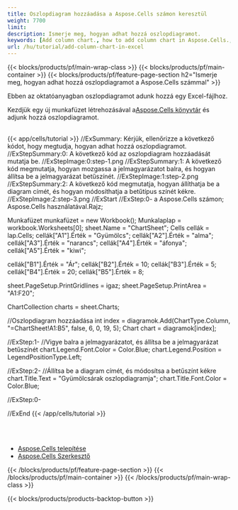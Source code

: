 ```yaml
---
title: Oszlopdiagram hozzáadása a Aspose.Cells számon keresztül
weight: 7700
limit:
description: Ismerje meg, hogyan adhat hozzá oszlopdiagramot.
keywords: [Add column chart., how to add column chart in Aspose.Cells., how to add column chart using Aspose.Cells]
url: /hu/tutorial/add-column-chart-in-excel
---
```

{{< blocks/products/pf/main-wrap-class >}}
{{< blocks/products/pf/main-container >}}
{{< blocks/products/pf/feature-page-section h2="Ismerje meg, hogyan adhat hozzá oszlopdiagramot a Aspose.Cells számmal" >}}

<p>
Ebben az oktatóanyagban oszlopdiagramot adunk hozzá egy Excel-fájlhoz.
</p>

<p>
 Kezdjük egy új munkafüzet létrehozásával a<a href="https://www.nuget.org/packages/Aspose.Cells">Aspose.Cells könyvtár</a> és adjunk hozzá oszlopdiagramot.
</p>

<br />
{{< app/cells/tutorial >}}
//ExSummary: Kérjük, ellenőrizze a következő kódot, hogy megtudja, hogyan adhat hozzá oszlopdiagramot.
//ExStepSummary:0: A következő kód az oszlopdiagram hozzáadását mutatja be.
//ExStepImage:0:step-1.png
//ExStepSummary:1: A következő kód megmutatja, hogyan mozgassa a jelmagyarázatot balra, és hogyan állítsa be a jelmagyarázat betűszínét.
//ExStepImage:1:step-2.png
//ExStepSummary:2: A következő kód megmutatja, hogyan állíthatja be a diagram címét, és hogyan módosíthatja a betűtípus színét kékre.
//ExStepImage:2:step-3.png
//ExStart
//ExStep:0-
a Aspose.Cells számon;
Aspose.Cells használatával.Rajz;

Munkafüzet munkafüzet = new Workbook();
Munkalaplap = workbook.Worksheets[0];
sheet.Name = "ChartSheet";
Cells cellák = lap.Cells;
cellák["A1"].Érték = "Gyümölcs";
cellák["A2"].Érték = "alma";
cellák["A3"].Érték = "narancs";
cellák["A4"].Érték = "áfonya";
cellák["A5"].Érték = "kiwi";

cellák["B1"].Érték = "Ár";
cellák["B2"].Érték = 10;
cellák["B3"].Érték = 5;
cellák["B4"].Érték = 20;
cellák["B5"].Érték = 8;

sheet.PageSetup.PrintGridlines = igaz;
sheet.PageSetup.PrintArea = "A1:F20";

ChartCollection charts = sheet.Charts;

//Oszlopdiagram hozzáadása
int index = diagramok.Add(ChartType.Column, "=ChartSheet!A1:B5", false, 6, 0, 19, 5);
Chart chart = diagramok[index];

//ExStep:1-
//Vigye balra a jelmagyarázatot, és állítsa be a jelmagyarázat betűszínét
chart.Legend.Font.Color = Color.Blue;
chart.Legend.Position = LegendPositionType.Left;

//ExStep:2-
//Állítsa be a diagram címét, és módosítsa a betűszínt kékre
chart.Title.Text = "Gyümölcsárak oszlopdiagramja";
chart.Title.Font.Color = Color.Blue;

//ExStep:0-

//ExEnd
{{< /app/cells/tutorial >}}
<br />

<br />
<br />
<div class="code-sample">
    <ul class="link-list">
        <li class="link-item"><a href="https://docs.aspose.com/cells/net/installation/">Aspose.Cells telepítése</a></li>
        <li class="link-item"><a href="https://products.aspose.app/cells/editor/">Aspose.Cells Szerkesztő</a></li>
    </ul>
</div>

{{< /blocks/products/pf/feature-page-section >}}
{{< /blocks/products/pf/main-container >}}
{{< /blocks/products/pf/main-wrap-class >}}

{{< blocks/products/products-backtop-button >}}